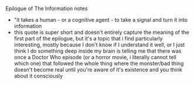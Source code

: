 Epilogue of The Information notes
- "it takes a human - or a cognitive agent - to take a signal and turn it into information
-  this quote is super short and doesn't entirely capture the meaning of the first part of the epilogue, but it's a topic that i find particularly interesting, mostly because I don't know if I understand it well, or I just think I do 
something deep inside my brain is telling me that there was once a Doctor Who episode (or a horror movie, i literally cannot tell which one) that followed the whole thing where the monster/bad thing doesn't become real until you're aware of it's existence and you think about it consciously